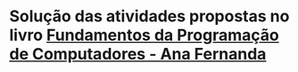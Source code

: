 # Solução das atividades propostas no livro [Fundamentos da Programação de Computadores - Ana Fernanda](https://github.com/jhonatasjgr/Questoes_de_Algoritmo_e_Programacao/blob/main/Fundamentos%20da%20Programacao%20-%20Ana%20Fernanda.pdf)
